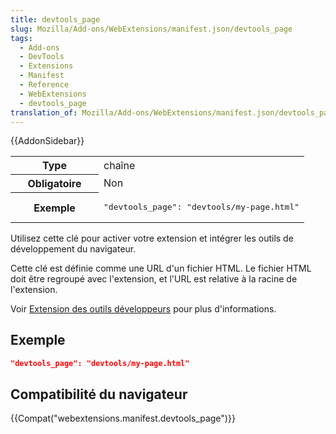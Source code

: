 ```yaml
---
title: devtools_page
slug: Mozilla/Add-ons/WebExtensions/manifest.json/devtools_page
tags:
  - Add-ons
  - DevTools
  - Extensions
  - Manifest
  - Reference
  - WebExtensions
  - devtools_page
translation_of: Mozilla/Add-ons/WebExtensions/manifest.json/devtools_page
---
```

{{AddonSidebar}}

<table class="standard-table">
  <tbody>
    <tr>
      <th scope="row" style="width: 30%">Type</th>
      <td>chaîne</td>
    </tr>
    <tr>
      <th scope="row">Obligatoire</th>
      <td>Non</td>
    </tr>
    <tr>
      <th scope="row">Exemple</th>
      <td>
        <pre class="brush: json">"devtools_page": "devtools/my-page.html"</pre>
      </td>
    </tr>
  </tbody>
</table>

Utilisez cette clé pour activer votre extension et intégrer les outils de développement du navigateur.

Cette clé est définie comme une URL d'un fichier HTML. Le fichier HTML doit être regroupé avec l'extension, et l'URL est relative à la racine de l'extension.

Voir [Extension des outils développeurs](/fr/Add-ons/WebExtensions/Extending_the_developer_tools) pour plus d'informations.

## Exemple

```json
"devtools_page": "devtools/my-page.html"
```

## Compatibilité du navigateur

{{Compat("webextensions.manifest.devtools_page")}}
